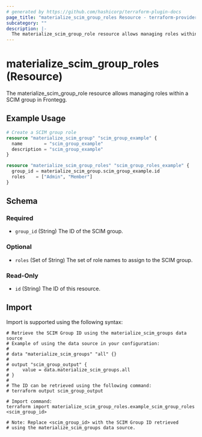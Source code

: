 ```yaml
---
# generated by https://github.com/hashicorp/terraform-plugin-docs
page_title: "materialize_scim_group_roles Resource - terraform-provider-materialize"
subcategory: ""
description: |-
  The materialize_scim_group_role resource allows managing roles within a SCIM group in Frontegg.
---
```


# materialize_scim_group_roles (Resource)

The materialize_scim_group_role resource allows managing roles within a SCIM group in Frontegg.

## Example Usage

```terraform
# Create a SCIM group role
resource "materialize_scim_group" "scim_group_example" {
  name        = "scim_group_example"
  description = "scim_group_example"
}

resource "materialize_scim_group_roles" "scim_group_roles_example" {
  group_id = materialize_scim_group.scim_group_example.id
  roles    = ["Admin", "Member"]
}
```

<!-- schema generated by tfplugindocs -->
## Schema

### Required

- `group_id` (String) The ID of the SCIM group.

### Optional

- `roles` (Set of String) The set of role names to assign to the SCIM group.

### Read-Only

- `id` (String) The ID of this resource.

## Import

Import is supported using the following syntax:

```shell
# Retrieve the SCIM Group ID using the materialize_scim_groups data source
# Example of using the data source in your configuration:
#
# data "materialize_scim_groups" "all" {}
#
# output "scim_group_output" {
#     value = data.materialize_scim_groups.all
# }
#
# The ID can be retrieved using the following command:
# terraform output scim_group_output

# Import command:
terraform import materialize_scim_group_roles.example_scim_group_roles <scim_group_id>

# Note: Replace <scim_group_id> with the SCIM Group ID retrieved
# using the materialize_scim_groups data source.
```
